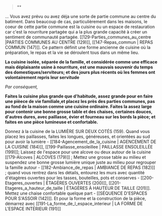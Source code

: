 > **

... Vous avez prévu ou avez déja une sorte de partie commune au centre du batiment. Dans beaucoup de cas, particulièrement dans les maisons, le coeur de cette partie commune est la cuisine ou un espace de restauration car c'est la nourriture partagée qui a la plus grande capacité à créer un sentiment de communauté partagée. [[129-Parties_communes_au_centre |PARTIES COMMUNES AU CENTRE (129)]], [[147-Repas_commun | REPAS COMMUN (147)]]. Ce pattern définit une forme ancienne de cuisine où la préparation, le repas et la vie se déroulent tous dans un même lieu.

**La cuisine isolée,  séparée de la famille, et considérée comme une efficace mais déplaisante usine à nourriture, est une mauvais souvenir du temps des domestiques/serviteurs; et des jours plus récents où les femmes ont volontairement repris leur servitude**

*Par conséquent,*

**Faites la cuisine plus grande que d'habitude, assez grande pour en faire une pièece de vie familiale,et placez les près des parties communes, pas au fond de la maison comme une cuisine ordinaire. Faites la assez large pour contenir une bonne grosse table et des chaises, certaines douces, d'autres dures, avec paillasse, évier et fourneau sur les bords la pièce; et faites en une pièce lumineuse et confortable.**

Donnez à la cuisine de la LUMIÈRE SUR DEUX COTÉS (159). Quand vous placez les paillasses, faites les longues, généreuses, et orientées au sud pour avoir la lumière - [[184-Agencement_de_la_cuisine | AGENCEMENT DE LA CUISINE (184)]], [[199-Paillasse_ensoleillee | PAILLASSE ENSOLEILLÉE (199)]]; Laissez de l'espace pour une alcove ou deux autour de la cuisine [[179-Alcoves | ALCOVES (179)]] ; Mettez une grosse table au milieu et suspendez une bonne grosse lumière unique juste au milieu pour regrouper la famille autour - [[182-Ambiance_de_repas | AMBIANCE DE REPAS (182)]] ; quand vous rentrez dans les détails, entourez les murs avec quantité d'étagères ouvertes pour les tasses, bouteilles, pots et conserves - [[200-Etageres_ouvertes | ÉTAGÈRES OUVERTES (200)]], [[201-Etageres_a_hauteur_de_taille | ÉTAGÈRES À HAUTEUR DE TAILLE (201)]]. Mettez une chaise confortable quelque part - [[SÉQUENCE D'ESPACES POUR S'ASSOIR (142)]]. Et pour la forme et la construction de la pièce, démarrez avec [[191-La_forme_de_l_espace_interieur | LA FORME DE L'ESPACE INTÉRIEUR (191)]] 

